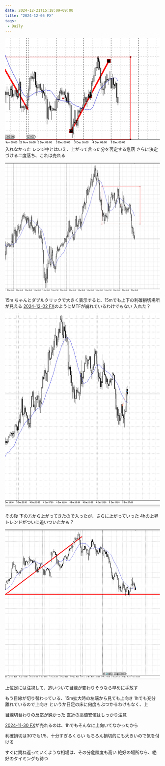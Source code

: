 ```yaml
---
date: 2024-12-21T15:18:09+09:00
title: "2024-12-05 FX"
tags:
 - Daily
---
```


![](../image/Pasted%20image%2020241205155545.png)
入れなかった
レンジ中とはいえ、上がって言った分を否定する急落
さらに決定づける二度落ち、これは売れる

![](../image/Pasted%20image%2020241205155647.png)

15m
ちゃんとダブルクリックで大きく表示すると、15mでも上下の利確損切場所が見える
[2024-12-02 FX](2024-12-02%20FX.md)のようにMTFが崩れているわけでもない
入れた？

![](../image/スクリーンショット%202024-12-05%20180929.png)

その後
下の方から上がってきたので入ったが、さらに上がっていった
4hの上昇トレンドがついに追いついたかも？


![](../image/Pasted%20image%2020241205180942.png)


上位足には注視して、追いついて目線が変わりそうなら早めに手放す



もう目線が切り替わっている、15m拡大時の左端から見ても上向き
1hでも充分離れているので上向き
というか日足の床に何度もぶつかるわけもなく、上

目線切替わりの反応が鈍かった
直近の高値安値はしっかり注意

[2024-11-30 FX](2024-11-30%20FX.md)が売れるのは、1hでもそんなに上向いてなかったから


利確損切は30でも1/5、十分すぎるくらい
もちろん損切的にも大きいので気を付ける

すぐに跳ね返っていくような相場は、その分危険度も高い
絶好の場所なら、絶好のタイミングも待つ

